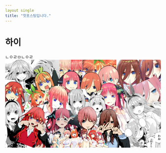 ```yaml
---
layout single
title: "첫포스팅입니다."
---
```


# 하이

ㄴㅇㄹㅁㄴㅇㄹ![1920x1080](../images/Untitled/1920x1080.png)